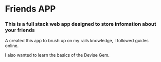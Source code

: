 # Friends APP

### This is a full stack web app designed to store infomation about your friends

A created this app to brush up on my rails knowledge, I followed guides online.

I also wanted to learn the basics of the Devise Gem.


